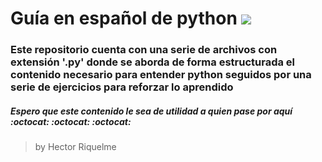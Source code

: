 # Guía en español de python <img src="https://img.shields.io/badge/python-3670A0?style=for-the-badge&logo=python&logoColor=ffdd54">

### Este repositorio cuenta con una serie de archivos con extensión '.py' donde se aborda de forma estructurada el contenido necesario para entender python seguidos por una serie de ejercicios para reforzar lo aprendido

##### Espero que este contenido le sea de utilidad a quien pase por aquí :octocat: :octocat: :octocat:
>by Hector Riquelme
